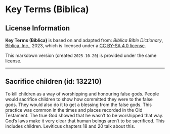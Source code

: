 # Key Terms (Biblica)

## License Information

**Key Terms (Biblica)** is based on and adapted from: _Biblica Bible Dictionary_, [Biblica, Inc.](https://www.biblica.com/), 2023, which is licensed under a [CC BY-SA 4.0 license](https://creativecommons.org/licenses/by-sa/4.0/legalcode.en).

This markdown version (created `2025-10-20`) is provided under the same license.



--------------------------------

## Sacrifice children (id: 132210)

To kill children as a way of worshipping and honouring false gods. People would sacrifice children to show how committed they were to the false gods. They would also do it to get a blessing from the false gods. This practice was common in the times and places recorded in the Old Testament. The true God showed that he wasn’t to be worshipped that way. God’s laws make it very clear that human beings aren’t to be sacrificed. This includes children. Leviticus chapters 18 and 20 talk about this.


